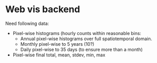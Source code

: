 # Web vis backend

Need following data:
 - Pixel-wise histograms (hourly counts within reasonable bins:
   - Annual pixel-wise histograms over full spatiotemporal domain.
   - Monthly pixel-wise to 5 years (10?)
   - Daily pixel-wise to 35 days (to ensure more than a month)
 - Pixel-wise final total, mean, stdev, min, max
